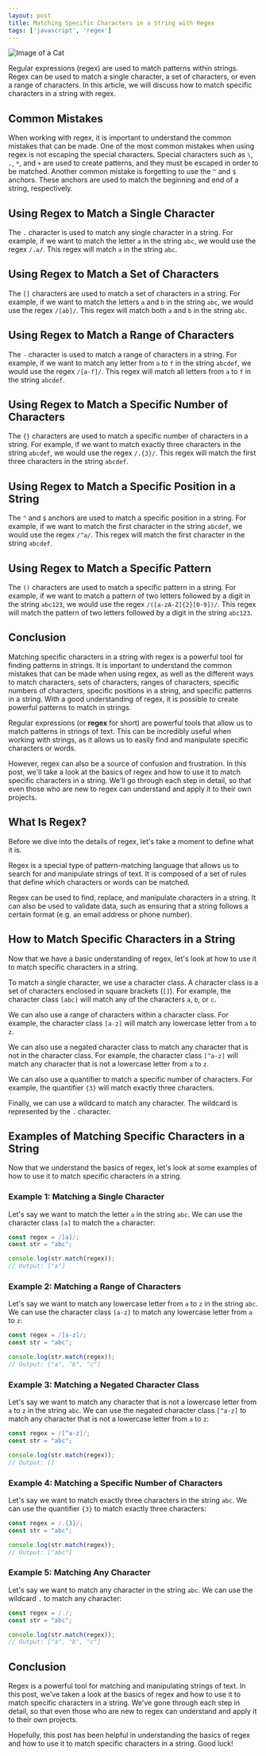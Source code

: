 ```yaml
---
layout: post
title: Matching Specific Characters in a String with Regex
tags: ['javascript', 'regex']
---
```


![Image of a Cat](http://source.unsplash.com/1600x900/?cat)

Regular expressions (regex) are used to match patterns within strings. Regex can be used to match a single character, a set of characters, or even a range of characters. In this article, we will discuss how to match specific characters in a string with regex.

## Common Mistakes

When working with regex, it is important to understand the common mistakes that can be made. One of the most common mistakes when using regex is not escaping the special characters. Special characters such as `\`, `.`, `*`, and `+` are used to create patterns, and they must be escaped in order to be matched. Another common mistake is forgetting to use the `^` and `$` anchors. These anchors are used to match the beginning and end of a string, respectively.

## Using Regex to Match a Single Character

The `.` character is used to match any single character in a string. For example, if we want to match the letter `a` in the string `abc`, we would use the regex `/.a/`. This regex will match `a` in the string `abc`.

## Using Regex to Match a Set of Characters

The `[]` characters are used to match a set of characters in a string. For example, if we want to match the letters `a` and `b` in the string `abc`, we would use the regex `/[ab]/`. This regex will match both `a` and `b` in the string `abc`.

## Using Regex to Match a Range of Characters

The `-` character is used to match a range of characters in a string. For example, if we want to match any letter from `a` to `f` in the string `abcdef`, we would use the regex `/[a-f]/`. This regex will match all letters from `a` to `f` in the string `abcdef`.

## Using Regex to Match a Specific Number of Characters

The `{}` characters are used to match a specific number of characters in a string. For example, if we want to match exactly three characters in the string `abcdef`, we would use the regex `/.{3}/`. This regex will match the first three characters in the string `abcdef`.

## Using Regex to Match a Specific Position in a String

The `^` and `$` anchors are used to match a specific position in a string. For example, if we want to match the first character in the string `abcdef`, we would use the regex `/^a/`. This regex will match the first character in the string `abcdef`.

## Using Regex to Match a Specific Pattern

The `()` characters are used to match a specific pattern in a string. For example, if we want to match a pattern of two letters followed by a digit in the string `abc123`, we would use the regex `/([a-zA-Z]{2}[0-9])/`. This regex will match the pattern of two letters followed by a digit in the string `abc123`.

## Conclusion

Matching specific characters in a string with regex is a powerful tool for finding patterns in strings. It is important to understand the common mistakes that can be made when using regex, as well as the different ways to match characters, sets of characters, ranges of characters, specific numbers of characters, specific positions in a string, and specific patterns in a string. With a good understanding of regex, it is possible to create powerful patterns to match in strings.

Regular expressions (or **regex** for short) are powerful tools that allow us to match patterns in strings of text. This can be incredibly useful when working with strings, as it allows us to easily find and manipulate specific characters or words.

However, regex can also be a source of confusion and frustration. In this post, we'll take a look at the basics of regex and how to use it to match specific characters in a string. We'll go through each step in detail, so that even those who are new to regex can understand and apply it to their own projects.

## What Is Regex?

Before we dive into the details of regex, let's take a moment to define what it is.

Regex is a special type of pattern-matching language that allows us to search for and manipulate strings of text. It is composed of a set of rules that define which characters or words can be matched.

Regex can be used to find, replace, and manipulate characters in a string. It can also be used to validate data, such as ensuring that a string follows a certain format (e.g. an email address or phone number).

## How to Match Specific Characters in a String

Now that we have a basic understanding of regex, let's look at how to use it to match specific characters in a string.

To match a single character, we use a character class. A character class is a set of characters enclosed in square brackets (`[]`). For example, the character class `[abc]` will match any of the characters `a`, `b`, or `c`.

We can also use a range of characters within a character class. For example, the character class `[a-z]` will match any lowercase letter from `a` to `z`.

We can also use a negated character class to match any character that is not in the character class. For example, the character class `[^a-z]` will match any character that is not a lowercase letter from `a` to `z`.

We can also use a quantifier to match a specific number of characters. For example, the quantifier `{3}` will match exactly three characters.

Finally, we can use a wildcard to match any character. The wildcard is represented by the `.` character.

## Examples of Matching Specific Characters in a String

Now that we understand the basics of regex, let's look at some examples of how to use it to match specific characters in a string.

### Example 1: Matching a Single Character

Let's say we want to match the letter `a` in the string `abc`. We can use the character class `[a]` to match the `a` character:

```javascript
const regex = /[a]/;
const str = "abc";

console.log(str.match(regex));
// Output: ["a"]
```

### Example 2: Matching a Range of Characters

Let's say we want to match any lowercase letter from `a` to `z` in the string `abc`. We can use the character class `[a-z]` to match any lowercase letter from `a` to `z`:

```javascript
const regex = /[a-z]/;
const str = "abc";

console.log(str.match(regex));
// Output: ["a", "b", "c"]
```

### Example 3: Matching a Negated Character Class

Let's say we want to match any character that is not a lowercase letter from `a` to `z` in the string `abc`. We can use the negated character class `[^a-z]` to match any character that is not a lowercase letter from `a` to `z`:

```javascript
const regex = /[^a-z]/;
const str = "abc";

console.log(str.match(regex));
// Output: []
```

### Example 4: Matching a Specific Number of Characters

Let's say we want to match exactly three characters in the string `abc`. We can use the quantifier `{3}` to match exactly three characters:

```javascript
const regex = /.{3}/;
const str = "abc";

console.log(str.match(regex));
// Output: ["abc"]
```

### Example 5: Matching Any Character

Let's say we want to match any character in the string `abc`. We can use the wildcard `.` to match any character:

```javascript
const regex = /./;
const str = "abc";

console.log(str.match(regex));
// Output: ["a", "b", "c"]
```

## Conclusion

Regex is a powerful tool for matching and manipulating strings of text. In this post, we've taken a look at the basics of regex and how to use it to match specific characters in a string. We've gone through each step in detail, so that even those who are new to regex can understand and apply it to their own projects.

Hopefully, this post has been helpful in understanding the basics of regex and how to use it to match specific characters in a string. Good luck!